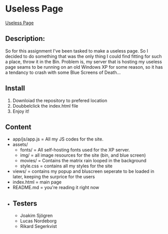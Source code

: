 # Useless Page

<a href="https://uselessjs.netlify.app/" target="_Blank">Useless Page</a>

<h2>Description:</h2>
So for this assignment I've been tasked to make a useless page.
So I decided to do something that was the only thing I could find fitting for such a place, throw it in the Bin.
Problem is, my server that is hosting my useless page seams to be running on an old Windows XP for some reason, so it has a tendancy to crash with some Blue Screens of Death...

<h2>Install</h2>
<ol>
    <li>Downloiad the repository to prefered location</li>
    <li>Doubbelclick the index.html file</li>
    <li>Enjoy it!</li>
</ol>


<h2>Content</h2>
<ul>
    <li>app/js/app.js = All my JS codes for the site.</li>
    <li>
        assets/
        <ul>
            <li>fonts/ = All self-hosting fonts used for the XP server.</li>
            <li>img/ = all image resources for the site (bin, and blue screen)</li>
            <li>movies/ = Contains the matrix rain looped in the background</li>
            <li>style.css = contains all my styles for the site</li>
        </ul>
    </li>
    <li>views/ = contains my popup and bluscreen seperate to be loaded in later, keeping the surprice for the users</li>
    <li>index.html = main page</li>
    <li>README.md = you're reading it right now<li>
</ui>


<h2>Testers</h2>

<ul>
    <li>Joakim Sjögren</li>
    <li>Lucas Nordeborg</li>
    <li>Rikard Segerkvist</li>
</ul>


